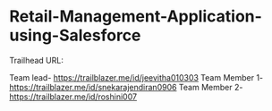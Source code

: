 # Retail-Management-Application-using-Salesforce
 
Trailhead URL:

Team lead- https://trailblazer.me/id/jeevitha010303
Team Member 1- https://trailblazer.me/id/snekarajendiran0906
Team Member 2- https://trailblazer.me/id/roshini007
